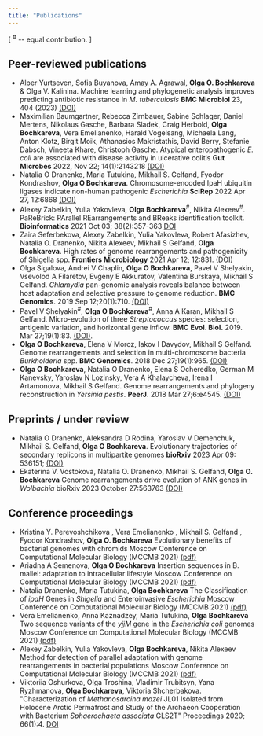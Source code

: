 ```yaml
---
title: "Publications"
---
```


[ <sup>#</sup> -- equal contribution. ]

## Peer-reviewed publications
- Alper Yurtseven, Sofia Buyanova, Amay A. Agrawal, **Olga O. Bochkareva** & Olga V. Kalinina. Machine learning and phylogenetic analysis improves predicting antibiotic resistance in _M. tuberculosis_ **BMC Microbiol** 23, 404 (2023) [(DOI)](https://doi.org/10.1186/s12866-023-03147-7)
- Maximilian Baumgartner, Rebecca Zirnbauer, Sabine Schlager, Daniel Mertens, Nikolaus Gasche, Barbara Sladek, Craig Herbold, **Olga Bochkareva**, Vera Emelianenko, Harald Vogelsang, Michaela Lang, Anton Klotz, Birgit Moik, Athanasios Makristathis, David Berry, Stefanie Dabsch, Vineeta Khare, Christoph Gasche. Atypical enteropathogenic _E. coli_ are associated with disease activity in ulcerative colitis **Gut Microbes** 2022, Nov 22; 14(1):2143218 [(DOI)](https://doi.org/10.1080/19490976.2022.2143218)
- Natalia O Dranenko, Maria Tutukina, Mikhail S. Gelfand, Fyodor Kondrashov, **Olga O Bochkareva**. Chromosome-encoded IpaH ubiquitin ligases indicate non-human pathogenic _Escherichia_ **SciRep** 2022
Apr 27, 12:6868 [(DOI)](https://doi.org/10.1038/s41598-022-10827-3)
- Alexey Zabelkin, Yulia Yakovleva, **Olga Bochkareva**<sup>#</sup>, Nikita Alexeev<sup>#</sup>. PaReBrick: PArallel REarrangements and BReaks identification toolkit. **Bioinformatics** 2021 Oct 03; 38(2):357-363 [DOI](https://doi.org/10.1093/bioinformatics/btab691)
- Zaira Seferbekova, Alexey Zabelkin, Yulia Yakovleva, Robert Afasizhev, Natalia O. Dranenko, Nikita Alexeev, Mikhail S Gelfand, **Olga Bochkareva**. High rates of genome rearrangements and pathogenicity of Shigella spp. **Frontiers Microbiology** 2021 Apr 12; 12:831. [(DOI)](https://doi.org/10.3389/fmicb.2021.628622)
- Olga Sigalova, Andrei V Chaplin, **Olga O Bochkareva**, Pavel V Shelyakin, Vsevolod A Filaretov, Evgeny E Akkuratov, Valentina Burskaya, Mikhail S Gelfand. _Chlamydia_ pan-genomic analysis reveals balance between host adaptation and selective pressure to genome reduction. **BMC Genomics**. 2019 Sep 12;20(1):710. [(DOI)](https://doi.org/10.1186/s12864-019-6059-5)
- Pavel V Shelyakin<sup>#</sup>, **Olga O Bochkareva**<sup>#</sup>, Anna A Karan, Mikhail S Gelfand. Micro-evolution of three _Streptococcus_ species: selection, antigenic variation, and horizontal gene inflow. **BMC Evol. Biol.** 2019. Mar 27;19(1):83. [(DOI)](https://doi.org/10.1186/s12862-019-1403-6).
- **Olga O Bochkareva**, Elena V Moroz, Iakov I Davydov, Mikhail S Gelfand. Genome rearrangements and selection in multi-chromosome bacteria _Burkholderia_ spp. **BMC Genomics**. 2018 Dec 27;19(1):965. [(DOI)](https://doi.org/10.1186/s12864-018-5245-1)
- **Olga O Bochkareva**, Natalia O Dranenko, Elena S Ocheredko, German M Kanevsky, Yaroslav N Lozinsky, Vera A Khalaycheva, Irena I Artamonova, Mikhail S Gelfand. Genome rearrangements and phylogeny reconstruction in _Yersinia pestis_. **PeerJ**. 2018 Mar 27;6:e4545. [(DOI)](https://doi.org/10.7717/peerj.4545)

## Preprints / under review
- Natalia O Dranenko, Aleksandra D Rodina, Yaroslav V Demenchuk, Mikhail S. Gelfand, **Olga O Bochkareva**. Evolutionary trajectories of secondary replicons in multipartite genomes **bioRxiv** 2023 Apr 09: 536151; [(DOI)](https://doi.org/10.1101/2023.04.09.536151)
- Ekaterina V. Vostokova, Natalia O. Dranenko, Mikhail S. Gelfand, **Olga O. Bochkareva** Genome rearrangements drive evolution of ANK genes in _Wolbachia_ bioRxiv 2023 October 27:563763 [(DOI)](https://www.biorxiv.org/content/10.1101/2023.10.25.563763v1.abstract)

## Conference proceedings

- Kristina Y. Perevoshchikova , Vera Emelianenko , Mikhail S. Gelfand , Fyodor Kondrashov, **Olga O. Bochkareva** Evolutionary benefits of bacterial genomes with chromids Moscow Conference on Computational Molecular Biology (MCCMB 2021) [(pdf)](http://mccmb.belozersky.msu.ru/2021/thesis/abstracts/93_MCCMB_2021.pdf)
- Ariadna A Semenova, **Olga O Bochkareva** Insertion sequences in B. mallei: adaptation to intracellular lifestyle Moscow Conference on Computational Molecular Biology (MCCMB 2021) [(pdf)](http://mccmb.belozersky.msu.ru/2021/thesis/abstracts/193_MCCMB_2021.pdf)
- Natalia Dranenko, Maria Tutukina, **Olga Bochkareva** The Classification of _ipaH_ Genes in _Shigella_ and Enteroinvasive _Escherichia_ Moscow Conference on Computational Molecular Biology (MCCMB 2021) [(pdf)](http://mccmb.belozersky.msu.ru/2021/thesis/abstracts/108_MCCMB_2021.pdf)
- Vera Emelianenko, Anna Kaznadzey, Maria Tutukina, **Olga Bochkareva** Two sequence variants of the _yjjM_ gene in the _Escherichia coli_ genomes Moscow Conference on Computational Molecular Biology (MCCMB 2021) [(pdf)](http://mccmb.belozersky.msu.ru/2021/thesis/abstracts/206_MCCMB_2021.pdf)
- Alexey Zabelkin, Yulia Yakovleva, **Olga Bochkareva**, Nikita Alexeev Method for detection of parallel adaptation with genome rearrangements in bacterial populations Moscow Conference on Computational Molecular Biology (MCCMB 2021) [(pdf)](http://mccmb.belozersky.msu.ru/2021/thesis/abstracts/39_MCCMB_2021.pdf)
- Viktoriia Oshurkova, Olga Troshina, Vladimir Trubitsyn, Yana Ryzhmanova, **Olga Bochkareva**, Viktoria Shcherbakova. "Characterization of _Methanosarcina mazei_ JL01 Isolated from Holocene Arctic Permafrost and Study of the Archaeon Cooperation with Bacterium _Sphaerochaeta associata_ GLS2T" Proceedings 2020; 66(1):4. [DOI](ttps://doi.org/10.3390/proceedings2020066004)
